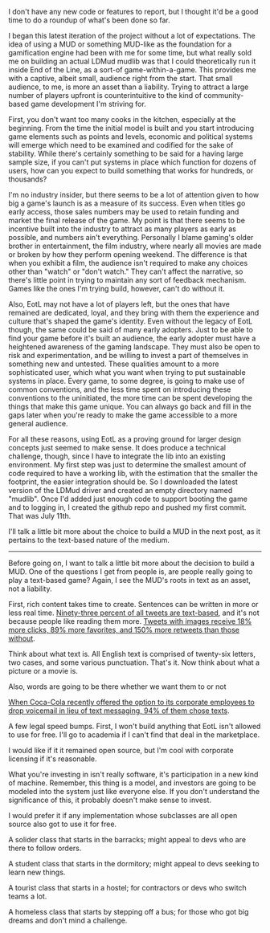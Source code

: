 I don't have any new code or features to report, but I thought it'd be a good time to do a roundup of what's been done so far.

I began this latest iteration of the project without a lot of expectations. The idea of using a MUD or something MUD-like as the foundation for a gamification engine had been with me for some time, but what really sold me on building an actual LDMud mudlib was that I could theoretically run it inside End of the Line, as a sort-of game-within-a-game. This provides me with a captive, albeit small, audience right from the start. That small audience, to me, is more an asset than a liability. Trying to attract a large number of players upfront is counterintuitive to the kind of community-based game development I'm striving for.

First, you don't want too many cooks in the kitchen, especially at the beginning. From the time the initial model is built and you start introducing game elements such as points and levels, economic and political systems will emerge which need to be examined and codified for the sake of stability. While there's certainly something to be said for a having large sample size, if you can't put systems in place which function for dozens of users, how can you expect to build something that works for hundreds, or thousands?

I'm no industry insider, but there seems to be a lot of attention given to how big a game's launch is as a measure of its success. Even when titles go early access, those sales numbers may be used to retain funding and market the final release of the game. My point is that there seems to be incentive built into the industry to attract as many players as early as possible, and numbers ain't everything. Personally I blame gaming's older brother in entertainment, the film industry, where nearly all movies are made or broken by how they perform opening weekend. The difference is that when you exhibit a film, the audience isn't required to make any choices other than "watch" or "don't watch." They can't affect the narrative, so there's little point in trying to maintain any sort of feedback mechanism. Games like the ones I'm trying build, however, can't do without it.

Also, EotL may not have a lot of players left, but the ones that have remained are dedicated, loyal, and they bring with them the experience and culture that's shaped the game's identity. Even without the legacy of EotL though, the same could be said of many early adopters. Just to be able to find your game before it's built an audience, the early adopter must have a heightened awareness of the gaming landscape. They must also be open to risk and experimentation, and be willing to invest a part of themselves in something new and untested. These qualities amount to a more sophisticated user, which what you want when trying to put sustainable systems in place. Every game, to some degree, is going to make use of common conventions, and the less time spent on introducing these conventions to the uninitiated, the more time can be spent developing the things that make this game unique. You can always go back and fill in the gaps later when you're ready to make the game accessible to a more general audience.

For all these reasons, using EotL as a proving ground for larger design concepts just seemed to make sense. It does produce a technical challenge, though, since I have to integrate the lib into an existing environment. My first step was just to determine the smallest amount of code required to have a working lib, with the estimation that the smaller the footprint, the easier integration should be. So I downloaded the latest version of the LDMud driver and created an empty directory named "mudlib". Once I'd added just enough code to support booting the game and to logging in, I created the github repo and pushed my first commit. That was July 11th.

I'll talk a little bit more about the choice to build a MUD in the next post, as it pertains to the text-based nature of the medium.

-----

Before going on, I want to talk a little bit more about the decision to build a MUD. One of the questions I get from people is, are people really going to play a text-based game? Again, I see the MUD's roots in text as an asset, not a liability.

First, rich content takes time to create. Sentences can be written in more or less real time. [Ninety-three percent of all tweets are text-based](http://www.quicksprout.com/2014/03/05/what-type-of-content-gets-shared-the-most-on-twitter/), and it's not because people like reading them more. [Tweets with images receive 18% more clicks, 89% more favorites, and 150% more retweets than those without](https://blog.bufferapp.com/the-power-of-twitters-new-expanded-images-and-how-to-make-the-most-of-it).



Think about what text is. All English text is comprised of twenty-six letters, two cases, and some various punctuation. That's it. Now think about what a picture or a movie is.


Also, words are going to be there whether we want them to or not


[When Coca-Cola recently offered the option to its corporate employees to drop voicemail in lieu of text messaging, 94% of them chose texts](https://www.mobilecommons.com/blog/2015/01/coca-cola-replaces-corporate-voicemail-text-messaging/).




A few legal speed bumps. First, I won't build anything that EotL isn't allowed to use for free. I'll go to academia if I can't find that deal in the marketplace.


I would like if it it remained open source, but I'm cool with corporate licensing if it's reasonable.


What you're investing in isn't really software, it's participation in a new kind of machine. Remember, this thing is a model, and investors are going to be modeled into the system just like everyone else. If you don't understand the significance of this, it probably doesn't make sense to invest.


I would prefer it if any implementation whose subclasses are all open source also got to use it for free.




A solider class that starts in the barracks; might appeal to devs who are there to follow orders.

A student class that starts in the dormitory; might appeal to devs seeking to learn new things.

A tourist class that starts in a hostel; for contractors or devs who switch teams a lot.

A homeless class that starts by stepping off a bus; for those who got big dreams and don't mind a challenge.
